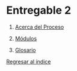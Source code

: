 # Entregable 2

1. [Acerca del Proceso](Acerca%20del%20Proceso/acerca_proceso.md)

2. [Módulos](Modulos.md)

3. [Glosario](Acerca%20del%20Proceso/GlosarioDatos.md)

[Regresar al índice](../README.md)